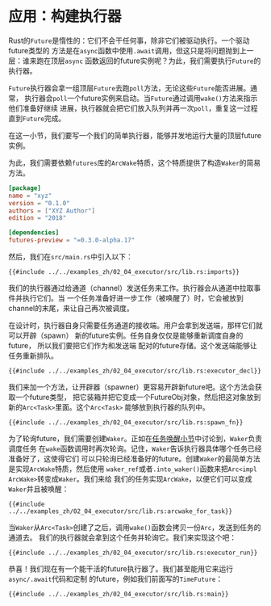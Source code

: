 # 应用：构建执行器

Rust的`Future`是惰性的：它们不会干任何事，除非它们被驱动执行。一个驱动future类型的
方法是在`async`函数中使用`.await`调用，但这只是将问题抛到上一层：谁来跑在顶层`async`
函数返回的future实例呢？为此，我们需要执行`Future`的执行器。

`Future`执行器会拿一组顶层`Future`去跑`poll`方法，无论这些`Future`能否进展。通常，
执行器会`poll`一个future实例来启动。当`Future`通过调用`wake()`方法来指示他们准备好继续
进展，执行器就会把它们放入队列并再一次`poll`，重复这一过程直到`Future`完成。

在这一小节，我们要写一个我们的简单执行器，能够并发地运行大量的顶层future实例。

为此，我们需要依赖`futures`库的`ArcWake`特质，这个特质提供了构造`Waker`的简易方法。

```toml
[package]
name = "xyz"
version = "0.1.0"
authors = ["XYZ Author"]
edition = "2018"

[dependencies]
futures-preview = "=0.3.0-alpha.17"
```

然后，我们在`src/main.rs`中引入以下：

```rust,no_run
{{#include ../../examples_zh/02_04_executor/src/lib.rs:imports}}
```

我们的执行器通过给通道（channel）发送任务来工作。执行器会从通道中拉取事件并执行它们。当
一个任务准备好进一步工作（被唤醒了）时，它会被放到channel的末尾，来让自己再次被调度。

在设计时，执行器自身只需要任务通道的接收端。用户会拿到发送端，那样它们就可以开辟（spawn）
新的future实例。任务自身仅仅是能够重新调度自身的future， 所以我们要把它们作为和发送端
配对的future存储。这个发送端能够让任务重新排队。

```rust,no_run
{{#include ../../examples_zh/02_04_executor/src/lib.rs:executor_decl}}
```

我们来加一个方法，让开辟器（spawner）更容易开辟新future吧。这个方法会获取一个future类型，
把它装箱并把它变成一个FutureObj对象，然后把这对象放到新的`Arc<Task>`里面。这个`Arc<Task>`
能够放到执行器的队列中。

```rust,no_run
{{#include ../../examples_zh/02_04_executor/src/lib.rs:spawn_fn}}
```

为了轮询future，我们需要创建`Waker`。正如在[任务唤醒小节]中讨论到，`Waker`负责调度任务
在`wake`函数调用时再次轮询。记住，`Waker`告诉执行器具体哪个任务已经准备好了，这使得它们
可以只轮询已经准备好的future。创建`Waker`的最简单方法是实现`ArcWake`特质，然后使用
`waker_ref`或者`.into_waker()`函数来把`Arc<impl ArcWake>`转变成`Waker`。我们来给
我们的任务实现`ArcWake`，以便它们可以变成`Waker`并且被唤醒：

```rust,no_run
{{#include ../../examples_zh/02_04_executor/src/lib.rs:arcwake_for_task}}
```

当`Waker`从`Arc<Task>`创建了之后，调用`wake()`函数会拷贝一份`Arc`，发送到任务的通道去。
我们的执行器就会拿到这个任务并轮询它。我们来实现这个吧：

```rust,no_run
{{#include ../../examples_zh/02_04_executor/src/lib.rs:executor_run}}
```

恭喜！我们现在有一个能干活的future执行器了。我们甚至能用它来运行`async/.await`代码和定制
的future，例如我们前面写的`TimeFuture`：

```rust,no_run
{{#include ../../examples_zh/02_04_executor/src/lib.rs:main}}
```

[任务唤醒小节]: ./03_wakeups.md
